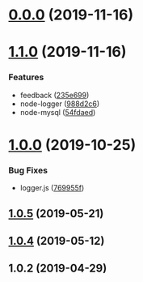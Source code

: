 # [0.0.0](https://github.com/kuan1/kuan-node-utils/compare/v1.1.0...v0.0.0) (2019-11-16)



# [1.1.0](https://github.com/kuan1/kuan-node-utils/compare/v1.0.0...v1.1.0) (2019-11-16)


### Features

* feedback ([235e699](https://github.com/kuan1/kuan-node-utils/commit/235e69999c2bb4b5d26b34831298f7f2aa9a5ad3))
* node-logger ([988d2c6](https://github.com/kuan1/kuan-node-utils/commit/988d2c69c74c9b21cba0d0e385a9ad6c3652a56e))
* node-mysql ([54fdaed](https://github.com/kuan1/kuan-node-utils/commit/54fdaed89c2698be297dd368478f8dbdcc7160d6))



# [1.0.0](https://github.com/kuan1/kuan-node-utils/compare/v1.0.5...v1.0.0) (2019-10-25)


### Bug Fixes

* logger.js ([769955f](https://github.com/kuan1/kuan-node-utils/commit/769955fda823717d0c4bac1b1817b79e26bc7772))



## [1.0.5](https://github.com/kuan1/kuan-node-utils/compare/v1.0.4...v1.0.5) (2019-05-21)



## [1.0.4](https://github.com/kuan1/kuan-node-utils/compare/v1.0.2...v1.0.4) (2019-05-12)



## 1.0.2 (2019-04-29)



